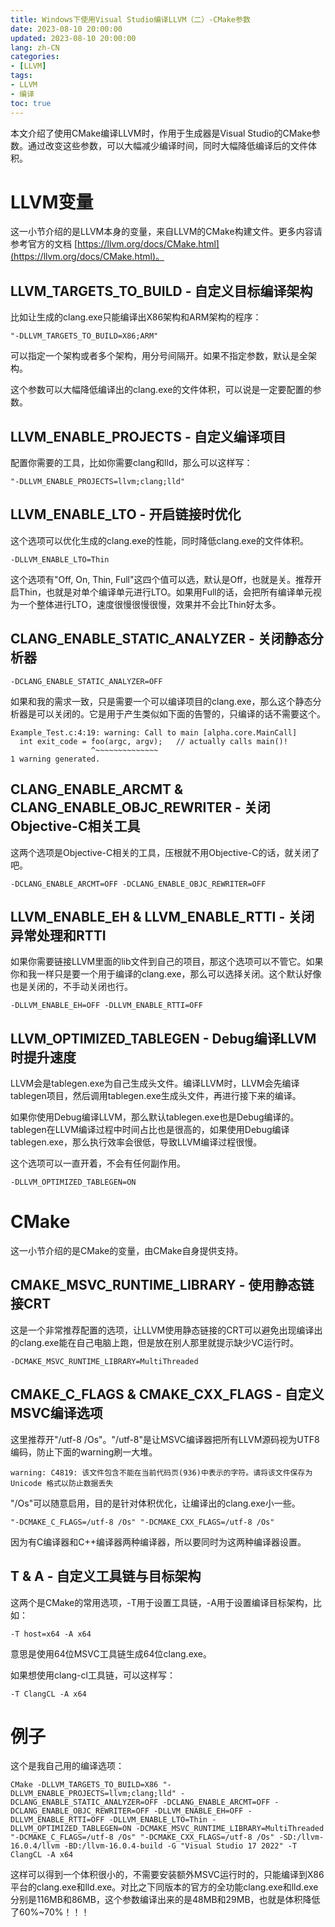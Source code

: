 ```yaml
---
title: Windows下使用Visual Studio编译LLVM（二）-CMake参数
date: 2023-08-10 20:00:00
updated: 2023-08-10 20:00:00
lang: zh-CN
categories:
- [LLVM]
tags:
- LLVM
- 编译
toc: true
---
```


<!-- # Windows下使用Visual Studio编译LLVM（二）-CMake参数 -->

本文介绍了使用CMake编译LLVM时，作用于生成器是Visual Studio的CMake参数。通过改变这些参数，可以大幅减少编译时间，同时大幅降低编译后的文件体积。

<!-- more -->

# LLVM变量

这一小节介绍的是LLVM本身的变量，来自LLVM的CMake构建文件。更多内容请参考官方的文档 [https://llvm.org/docs/CMake.html](https://llvm.org/docs/CMake.html)。

## LLVM_TARGETS_TO_BUILD - 自定义目标编译架构

比如让生成的clang.exe只能编译出X86架构和ARM架构的程序：

``` dos
"-DLLVM_TARGETS_TO_BUILD=X86;ARM"
```

可以指定一个架构或者多个架构，用分号间隔开。如果不指定参数，默认是全架构。

这个参数可以大幅降低编译出的clang.exe的文件体积，可以说是一定要配置的参数。

## LLVM_ENABLE_PROJECTS - 自定义编译项目

配置你需要的工具，比如你需要clang和lld，那么可以这样写：

``` dos
"-DLLVM_ENABLE_PROJECTS=llvm;clang;lld"
```

## LLVM_ENABLE_LTO - 开启链接时优化

这个选项可以优化生成的clang.exe的性能，同时降低clang.exe的文件体积。

``` dos
-DLLVM_ENABLE_LTO=Thin
```

这个选项有"Off, On, Thin, Full"这四个值可以选，默认是Off，也就是关。推荐开启Thin，也就是对单个编译单元进行LTO。如果用Full的话，会把所有编译单元视为一个整体进行LTO，速度很慢很慢很慢，效果并不会比Thin好太多。

## CLANG_ENABLE_STATIC_ANALYZER - 关闭静态分析器

``` dos
-DCLANG_ENABLE_STATIC_ANALYZER=OFF
```

如果和我的需求一致，只是需要一个可以编译项目的clang.exe，那么这个静态分析器是可以关闭的。它是用于产生类似如下面的告警的，只编译的话不需要这个。

```
Example_Test.c:4:19: warning: Call to main [alpha.core.MainCall]
  int exit_code = foo(argc, argv);   // actually calls main()!
                  ^~~~~~~~~~~~~~~
1 warning generated.
```

## CLANG_ENABLE_ARCMT & CLANG_ENABLE_OBJC_REWRITER - 关闭Objective-C相关工具

这两个选项是Objective-C相关的工具，压根就不用Objective-C的话，就关闭了吧。

``` dos
-DCLANG_ENABLE_ARCMT=OFF -DCLANG_ENABLE_OBJC_REWRITER=OFF
```

## LLVM_ENABLE_EH & LLVM_ENABLE_RTTI - 关闭异常处理和RTTI

如果你需要链接LLVM里面的lib文件到自己的项目，那这个选项可以不管它。如果你和我一样只是要一个用于编译的clang.exe，那么可以选择关闭。这个默认好像也是关闭的，不手动关闭也行。

``` dos
-DLLVM_ENABLE_EH=OFF -DLLVM_ENABLE_RTTI=OFF
```

## LLVM_OPTIMIZED_TABLEGEN - Debug编译LLVM时提升速度

LLVM会是tablegen.exe为自己生成头文件。编译LLVM时，LLVM会先编译tablegen项目，然后调用tablegen.exe生成头文件，再进行接下来的编译。

如果你使用Debug编译LLVM，那么默认tablegen.exe也是Debug编译的。tablegen在LLVM编译过程中时间占比也是很高的，如果使用Debug编译tablegen.exe，那么执行效率会很低，导致LLVM编译过程很慢。

这个选项可以一直开着，不会有任何副作用。

``` dos
-DLLVM_OPTIMIZED_TABLEGEN=ON
```

# CMake

这一小节介绍的是CMake的变量，由CMake自身提供支持。

## CMAKE_MSVC_RUNTIME_LIBRARY - 使用静态链接CRT

这是一个非常推荐配置的选项，让LLVM使用静态链接的CRT可以避免出现编译出的clang.exe能在自己电脑上跑，但是放在别人那里就提示缺少VC运行时。

``` dos
-DCMAKE_MSVC_RUNTIME_LIBRARY=MultiThreaded
```

## CMAKE_C_FLAGS & CMAKE_CXX_FLAGS - 自定义MSVC编译选项

这里推荐开"/utf-8 /Os"。"/utf-8"是让MSVC编译器把所有LLVM源码视为UTF8编码，防止下面的warning刷一大堆。

```
warning: C4819: 该文件包含不能在当前代码页(936)中表示的字符。请将该文件保存为 Unicode 格式以防止数据丢失
```

"/Os"可以随意启用，目的是针对体积优化，让编译出的clang.exe小一些。

``` dos
"-DCMAKE_C_FLAGS=/utf-8 /Os" "-DCMAKE_CXX_FLAGS=/utf-8 /Os"
```

因为有C编译器和C++编译器两种编译器，所以要同时为这两种编译器设置。

## T & A - 自定义工具链与目标架构

这两个是CMake的常用选项，-T用于设置工具链，-A用于设置编译目标架构，比如：

``` dos
-T host=x64 -A x64
```

意思是使用64位MSVC工具链生成64位clang.exe。

如果想使用clang-cl工具链，可以这样写：

``` dos
-T ClangCL -A x64
```

# 例子

这个是我自己用的编译选项：

``` dos
CMake -DLLVM_TARGETS_TO_BUILD=X86 "-DLLVM_ENABLE_PROJECTS=llvm;clang;lld" -DCLANG_ENABLE_STATIC_ANALYZER=OFF -DCLANG_ENABLE_ARCMT=OFF -DCLANG_ENABLE_OBJC_REWRITER=OFF -DLLVM_ENABLE_EH=OFF -DLLVM_ENABLE_RTTI=OFF -DLLVM_ENABLE_LTO=Thin -DLLVM_OPTIMIZED_TABLEGEN=ON -DCMAKE_MSVC_RUNTIME_LIBRARY=MultiThreaded "-DCMAKE_C_FLAGS=/utf-8 /Os" "-DCMAKE_CXX_FLAGS=/utf-8 /Os" -SD:/llvm-16.0.4/llvm -BD:/llvm-16.0.4-build -G "Visual Studio 17 2022" -T ClangCL -A x64
```

这样可以得到一个体积很小的，不需要安装额外MSVC运行时的，只能编译到X86平台的clang.exe和lld.exe。对比之下同版本的官方的全功能clang.exe和lld.exe分别是116MB和86MB，这个参数编译出来的是48MB和29MB，也就是体积降低了60%~70%！！！

